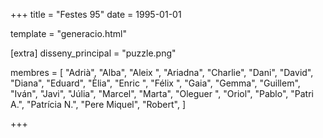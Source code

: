 +++
title = "Festes 95"
date = 1995-01-01

template = "generacio.html"

[extra]
disseny_principal = "puzzle.png"

membres = [
    "Adrià",
    "Alba",
    "Aleix ",
    "Ariadna",
    "Charlie",
    "Dani",
    "David",
    "Diana",
    "Eduard",
    "Èlia",
    "Enric ",
    "Félix ",
    "Gaia",
    "Gemma",
    "Guillem",
    "Iván",
    "Javi",
    "Júlia",
    "Marcel",
    "Marta",
    "Oleguer ",
    "Oriol",
    "Pablo",
    "Patri A.",
    "Patrícia N.",
    "Pere Miquel",
    "Robert",
]

+++
